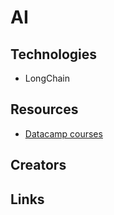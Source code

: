 # AI
## Technologies

+ LongChain

## Resources

+ [Datacamp courses](courses/datacamp)

## Creators

## Links